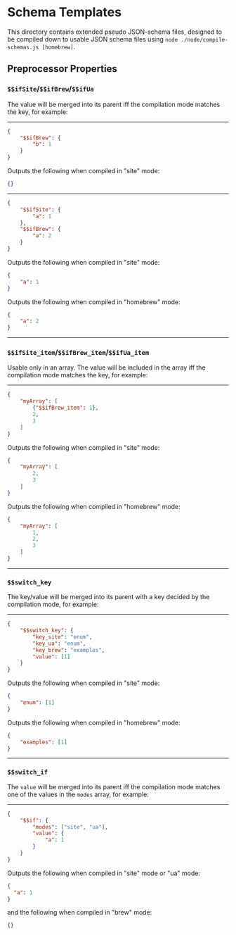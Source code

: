 # Schema Templates

This directory contains extended pseudo JSON-schema files, designed to be compiled down to usable JSON schema files using `node ./node/compile-schemas.js [homebrew]`.

## Preprocessor Properties

### `$$ifSite`/`$$ifBrew`/`$$ifUa`

The value will be merged into its parent iff the compilation mode matches the key, for example:

---

```json
{
	"$$ifBrew": {
		"b": 1
	}
}
```

Outputs the following when compiled in "site" mode:

```json
{}
```

---

```json
{
	"$$ifSite": {
		"a": 1
	},
	"$$ifBrew": {
		"a": 2
	}
}
```

Outputs the following when compiled in "site" mode:

```json
{
	"a": 1
}
```

Outputs the following when compiled in "homebrew" mode:

```json
{
	"a": 2
}
```

---

### `$$ifSite_item`/`$$ifBrew_item`/`$$ifUa_item`

Usable only in an array. The value will be included in the array iff the compilation mode matches the key, for example:

---

```json
{
	"myArray": [
		{"$$ifBrew_item": 1},
		2,
		3
	]
}
```

Outputs the following when compiled in "site" mode:

```json
{
	"myArray": [
		2,
		3
	]
}
```

Outputs the following when compiled in "homebrew" mode:

```json
{
	"myArray": [
		1,
		2,
		3
	]
}
```

---

### `$$switch_key`

The key/value will be merged into its parent with a key decided by the compilation mode, for example:

---

```json
{
	"$$switch_key": {
		"key_site": "enum",
		"key_ua": "enum",
		"key_brew": "examples",
		"value": [1]
	}
}
```

Outputs the following when compiled in "site" mode:

```json
{
	"enum": [1]
}
```

Outputs the following when compiled in "homebrew" mode:

```json
{
	"examples": [1]
}
```

---


### `$$switch_if`

The `value` will be merged into its parent iff the compilation mode matches one of the values in the `modes` array, for example:

---

```json
{
	"$$if": {
		"modes": ["site", "ua"],
		"value": {
			"a": 1
        }
	}
}
```

Outputs the following when compiled in "site" mode or "ua" mode:

```json
{
  "a": 1
}
```

and the following when compiled in "brew" mode:

```json
{}
```
